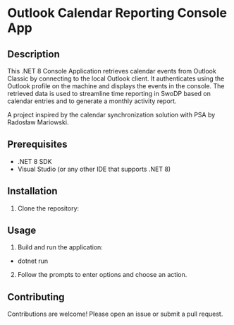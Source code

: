 # Outlook Calendar Reporting Console App

## Description
This .NET 8 Console Application retrieves calendar events from Outlook Classic by connecting to the local Outlook client. It authenticates using the Outlook profile on the machine and displays the events in the console. The retrieved data is used to streamline time reporting in SwoDP based on calendar entries and to generate a monthly activity report. 

A project inspired by the calendar synchronization solution with PSA by Radosław Mariowski.

## Prerequisites
- .NET 8 SDK
- Visual Studio (or any other IDE that supports .NET 8)

## Installation
1. Clone the repository:

## Usage
1. Build and run the application:
- dotnet run
2. Follow the prompts to enter options and choose an action.

## Contributing
Contributions are welcome! Please open an issue or submit a pull request.
